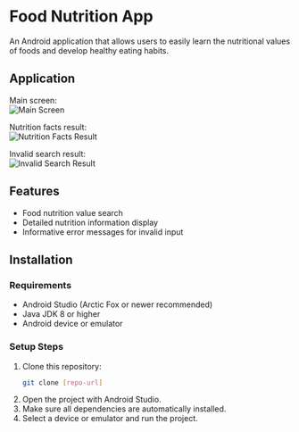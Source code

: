 # Food Nutrition App

An Android application that allows users to easily learn the nutritional values of foods and develop healthy eating habits.

## Application

Main screen:  
![Main Screen](./screenshots/screenshot1.png)

Nutrition facts result:  
![Nutrition Facts Result](./screenshots/screenshot2.png)

Invalid search result:  
![Invalid Search Result](./screenshots/screenshot3.png)

## Features

- Food nutrition value search
- Detailed nutrition information display
- Informative error messages for invalid input

## Installation

### Requirements

- Android Studio (Arctic Fox or newer recommended)
- Java JDK 8 or higher
- Android device or emulator

### Setup Steps

1. Clone this repository:
    ```bash
    git clone [repo-url]
    ```
2. Open the project with Android Studio.
3. Make sure all dependencies are automatically installed.
4. Select a device or emulator and run the project.